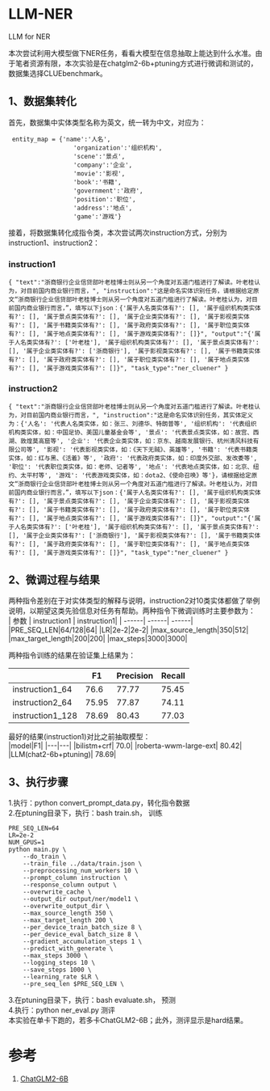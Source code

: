 # LLM-NER
LLM for NER

本次尝试利用大模型做下NER任务，看看大模型在信息抽取上能达到什么水准。由于笔者资源有限，本次实验是在chatglm2-6b+ptuning方式进行微调和测试的，数据集选择CLUEbenchmark。<br/>

## 1、数据集转化
首先，数据集中实体类型名称为英文，统一转为中文，对应为：<br/>

```
 entity_map = {'name':'人名',
                  'organization':'组织机构',
                  'scene':'景点',
                  'company':'企业',
                  'movie':'影视',
                  'book':'书籍',
                  'government':'政府',
                  'position':'职位',
                  'address':'地点',
                  'game':'游戏'}
```
接着，将数据集转化成指令类，本次尝试两次instruction方式，分别为instruction1、instruction2：<br/>

### instruction1
```
{ "text":"浙商银行企业信贷部叶老桂博士则从另一个角度对五道门槛进行了解读。叶老桂认为，对目前国内商业银行而言，", "instruction":"这是命名实体识别任务，请根据给定原文“浙商银行企业信贷部叶老桂博士则从另一个角度对五道门槛进行了解读。叶老桂认为，对目前国内商业银行而言，”，填写以下json：{'属于人名类实体有?': [], '属于组织机构类实体有?': [], '属于景点类实体有?': [], '属于企业类实体有?': [], '属于影视类实体有?': [], '属于书籍类实体有?': [], '属于政府类实体有?': [], '属于职位类实体有?': [], '属于地点类实体有?': [], '属于游戏类实体有?': []}", "output":"{'属于人名类实体有?': ['叶老桂'], '属于组织机构类实体有?': [], '属于景点类实体有?': [], '属于企业类实体有?': ['浙商银行'], '属于影视类实体有?': [], '属于书籍类实体有?': [], '属于政府类实体有?': [], '属于职位类实体有?': [], '属于地点类实体有?': [], '属于游戏类实体有?': []}", "task_type":"ner_cluener" }
```

### instruction2
```
{ "text":"浙商银行企业信贷部叶老桂博士则从另一个角度对五道门槛进行了解读。叶老桂认为，对目前国内商业银行而言，", "instruction":"这是命名实体识别任务，其实体定义为：{'人名': '代表人名类实体，如：张三、刘德华、特朗普等', '组织机构': '代表组织机构类实体，如：中国足协、美国儿童基金会等', '景点': '代表景点类实体，如：故宫、西湖、敦煌莫高窟等', '企业': '代表企业类实体，如：京东、越南发展银行、杭州清风科技有限公司等', '影视': '代表影视类实体，如：《天下无贼》、英雄等', '书籍': '代表书籍类实体，如：红与黑、《活着》等', '政府': '代表政府类实体，如：印度外交部、发改委等', '职位': '代表职位类实体，如：老师、记者等', '地点': '代表地点类实体，如：北京、纽约、太平村等', '游戏': '代表游戏类实体，如：dota2、《使命召唤》等'}，请根据给定原文“浙商银行企业信贷部叶老桂博士则从另一个角度对五道门槛进行了解读。叶老桂认为，对目前国内商业银行而言，”，填写以下json：{'属于人名类实体有?': [], '属于组织机构类实体有?': [], '属于景点类实体有?': [], '属于企业类实体有?': [], '属于影视类实体有?': [], '属于书籍类实体有?': [], '属于政府类实体有?': [], '属于职位类实体有?': [], '属于地点类实体有?': [], '属于游戏类实体有?': []}", "output":"{'属于人名类实体有?': ['叶老桂'], '属于组织机构类实体有?': [], '属于景点类实体有?': [], '属于企业类实体有?': ['浙商银行'], '属于影视类实体有?': [], '属于书籍类实体有?': [], '属于政府类实体有?': [], '属于职位类实体有?': [], '属于地点类实体有?': [], '属于游戏类实体有?': []}", "task_type":"ner_cluener" }
```

## 2、微调过程与结果

两种指令差别在于对实体类型的解释与说明，instruction2对10类实体都做了举例说明，以期望这类先验信息对任务有帮助。两种指令下微调训练时主要参数为：<br/>
| 参数 | instruction1 | instruction1|
| ------| ------| ------|
|PRE_SEQ_LEN|64/128|64|
|LR|2e-2|2e-2|
|max_source_length|350|512|
|max_target_length|200|200|
|max_steps|3000|3000|

两种指令训练的结果在验证集上结果为：<br/>

|  | F1 | Precision|Recall |
| ------| ------| ------| ------|
|instruction1_64|76.6|77.77|75.45|
|instruction2_64|75.95|77.87|74.11|
|instruction1_128|78.69|80.43|77.03|

最好的结果(instruction1)对比之前抽取模型：<br/>
|model|F1|
|---|---|
|bilistm+crf|	70.0|
|roberta-wwm-large-ext|	80.42|
|LLM(chat2-6b+ptuning)|	78.69|

## 3、执行步骤
1.执行：python convert_prompt_data.py，转化指令数据<br/>
2.在ptuning目录下，执行：bash train.sh， 训练<br/>
```
PRE_SEQ_LEN=64
LR=2e-2
NUM_GPUS=1
python main.py \
    --do_train \
    --train_file ../data/train.json \
    --preprocessing_num_workers 10 \
    --prompt_column instruction \
    --response_column output \
    --overwrite_cache \
    --output_dir output/ner/model1 \
    --overwrite_output_dir \
    --max_source_length 350 \
    --max_target_length 200 \
    --per_device_train_batch_size 8 \
    --per_device_eval_batch_size 8 \
    --gradient_accumulation_steps 1 \
    --predict_with_generate \
    --max_steps 3000 \
    --logging_steps 10 \
    --save_steps 1000 \
    --learning_rate $LR \
    --pre_seq_len $PRE_SEQ_LEN \
```
3.在ptuning目录下，执行：bash evaluate.sh， 预测<br/>
4.执行：python ner_eval.py 测评<br/>
本实验在单卡下跑的，若多卡ChatGLM2-6B；此外，测评显示是hard结果。<br/>




 参考
=
1. [ChatGLM2-6B](https://github.com/THUDM/ChatGLM2-6B/tree/main)






